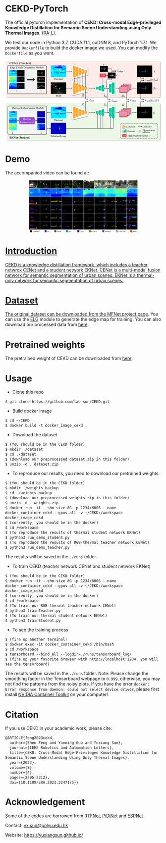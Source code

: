 # CEKD-PyTorch
The official pytorch implementation of **CEKD: Cross-modal Edge-privileged Knowledge Distillation for Semantic Scene Understanding using Only Thermal Images**. ([RA-L](https://ieeexplore.ieee.org/document/10049523)). 

We test our code in Python 3.7, CUDA 11.1, cuDNN 8, and PyTorch 1.7.1. We provide `Dockerfile` to build the docker image we used. You can modify the `Dockerfile` as you want.  
<div align=center>
<img src="docs/overall.jpg" width="900px"/>
</div>

# Demo

The accompanied video can be found at: 
<div align=center>
<a href="https://www.youtube.com/watch?v=dd3zEopVEhA"><img src="docs/results.jpg" width="70%" height="70%" />
</div>

# Introduction
CEKD is a knowledge distillation framework, which includes a teacher netwrok CENet and a student network EKNet. CENet is a multi-modal fusion network for semantic segmentation of urban scenes. EKNet is a thermal-only network for semantic segmentation of urban scenes.
# Dataset
The original dataset can be downloaded from the MFNet project [page](https://www.mi.t.u-tokyo.ac.jp/static/projects/mil_multispectral/). You can use the [ELG](https://github.com/Lavender105/DFF/tree/master/lib/matlab) module to generate the edge map for training. You can also download our processed data from [here](https://labsun-me.polyu.edu.hk/zfeng/CEKD/).
# Pretrained weights
The pretrained weight of CEKD can be downloaded from [here](https://labsun-me.polyu.edu.hk/zfeng/CEKD/).
# Usage
* Clone this repo
```
$ git clone https://github.com/lab-sun/CEKD.git
```
* Build docker image
```
$ cd ~/CEKD
$ docker build -t docker_image_cekd .
```
* Download the dataset
```
$ (You should be in the CEKD folder)
$ mkdir ./dataset
$ cd ./dataset
$ (download our preprocessed dataset.zip in this folder)
$ unzip -d . dataset.zip
```
* To reproduce our results, you need to download our pretrained weights.
```
$ (You should be in the CEKD folder)
$ mkdir ./weights_backup
$ cd ./weights_backup
$ (download our preprocessed weights.zip in this folder)
$ unzip -d . weights.zip
$ docker run -it --shm-size 8G -p 1234:6006 --name docker_container_cekd --gpus all -v ~/CEKD:/workspace docker_image_cekd
$ (currently, you should be in the docker)
$ cd /workspace
$ (To reproduce the results of thermal student network EKNet)
$ python3 run_demo_student.py   
$ (To reproduce the results of RGB-thermal teacher network CENet)
$ python3 run_demo_teacher.py   
```
The results will be saved in the `./runs` folder.
* To train CEKD (teacher network CENet and student network EKNet)
```
$ (You should be in the CEKD folder)
$ docker run -it --shm-size 8G -p 1234:6006 --name docker_container_cekd --gpus all -v ~/CEKD:/workspace docker_image_cekd
$ (currently, you should be in the docker)
$ cd /workspace
$ (To train our RGB-thermal teacher network CENet)
$ python3 trainTeacher.py
$ (To train our thermal student network EKNet)
$ python3 trainStudent.py
```
* To see the training process
```
$ (fire up another terminal)
$ docker exec -it docker_container_cekd /bin/bash
$ cd /workspace
$ tensorboard --bind_all --logdir=./runs/tensorboard_log/
$ (fire up your favorite browser with http://localhost:1234, you will see the tensorboard)
```
The results will be saved in the `./runs` folder.
Note: Please change the smoothing factor in the Tensorboard webpage to `0.999`, otherwise, you may not find the patterns from the noisy plots. If you have the error `docker: Error response from daemon: could not select device driver`, please first install [NVIDIA Container Toolkit](https://docs.nvidia.com/datacenter/cloud-native/container-toolkit/install-guide.html) on your computer!

# Citation
If you use CEKD in your academic work, please cite:
```
@ARTICLE{feng2023cekd,
  author={Zhen Feng and Yanning Guo and Yuxiang Sun},
  journal={IEEE Robotics and Automation Letters}, 
  title={CEKD: Cross-Modal Edge-Privileged Knowledge Distillation for Semantic Scene Understanding Using Only Thermal Images}, 
  year={2023},
  volume={8},
  number={4},
  pages={2205-2212},
  doi={10.1109/LRA.2023.3247175}}
```

# Acknowledgement
Some of the codes are borrowed from [RTFNet](https://github.com/yuxiangsun/RTFNet), [PiDiNet](https://github.com/aja32/Pixel_Difference_Net) and [ESPNet](https://github.com/irfanICMLL/structure_knowledge_distillation)

Contact: yx.sun@polyu.edu.hk

Website: https://yuxiangsun.github.io/
